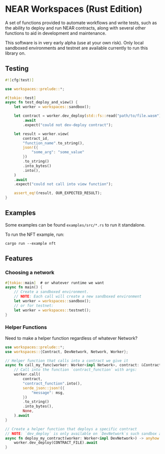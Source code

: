 # NEAR Workspaces (Rust Edition)
A set of functions provided to automate workflows and write tests, such as the ability to deploy and run NEAR contracts, along with several other functions to aid in development and maintenance.

This software is in very early alpha (use at your own risk). Only local sandboxed environments and testnet are available currently to run this library on.

## Testing
```rust
#![cfg(test)]

use workspaces::prelude::*;

#[tokio::test]
async fn test_deploy_and_view() {
    let worker = workspaces::sandbox();

    let contract = worker.dev_deploy(std::fs::read("path/to/file.wasm"))
        .await
        .expect("could not dev-deploy contract");

    let result = worker.view(
        contract_id,
        "function_name".to_string(),
        json!({
            "some_arg": "some_value"
        })
        .to_string()
        .into_bytes()
        .into(),
    )
    .await
    .expect("could not call into view function");

    assert_eq!(result, OUR_EXPECTED_RESULT);
}
```

## Examples
Some examples can be found `examples/src/*.rs` to run it standalone.

To run the NFT example, run:
```
cargo run --example nft
```

## Features

### Choosing a network

```rust
#[tokio::main]  # or whatever runtime we want
async fn main() {
    // Create a sandboxed environment.
    // NOTE: Each call will create a new sandboxed environment
    let worker = workspaces::sandbox();
    // or for testnet:
    let worker = workspaces::testnet();
}
```

### Helper Functions

Need to make a helper function regardless of whatever Network?

```rust
use workspaces::prelude::*;
use workspaces::{Contract, DevNetwork, Network, Worker};

// Helper function that calls into a contract we give it
async fn call_my_func(worker: Worker<impl Network>, contract: &Contract) -> anyhow::Result<Contract> {
    // Call into the function `contract_function` with args:
    worker.call(
        contract,
        "contract_function".into(),
        serde_json::json!({
            "message": msg,
        })
        .to_string()
        .into_bytes(),
        None,
    ).await
}

// Create a helper function that deploys a specific contract
// NOTE: `dev_deploy` is only available on `DevNetwork`s such sandbox and testnet.
async fn deploy_my_contract(worker: Worker<impl DevNetwork>) -> anyhow::Result<Contract> {
    worker.dev_deploy(CONTRACT_FILE).await
}
```
